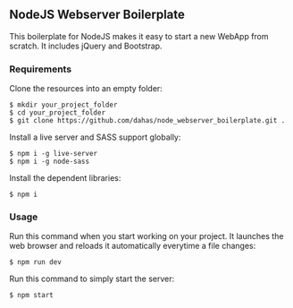 ## NodeJS Webserver Boilerplate

This boilerplate for NodeJS makes it easy to start a new WebApp from scratch. It includes jQuery and Bootstrap.

### Requirements

Clone the resources into an empty folder:
```
$ mkdir your_project_folder
$ cd your_project_folder
$ git clone https://github.com/dahas/node_webserver_boilerplate.git .
```

Install a live server and SASS support globally:

```
$ npm i -g live-server
$ npm i -g node-sass
```

Install the dependent libraries:
```
$ npm i
```

### Usage

Run this command when you start working on your project. It launches the web browser and reloads it automatically everytime a file changes:

```
$ npm run dev
```

Run this command to simply start the server:

```
$ npm start
```